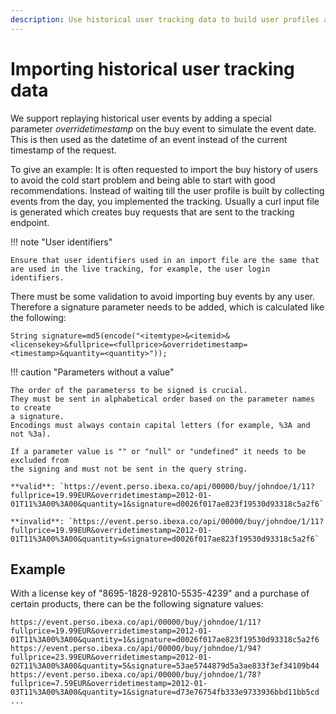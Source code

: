 ```yaml
---
description: Use historical user tracking data to build user profiles and generate better recommendations.
---
```


# Importing historical user tracking data

We support replaying historical user events by adding a special parameter *overridetimestamp* on the buy event to simulate the event date.
This is then used as the datetime of an event instead of the current timestamp 
of the request.

To give an example: It is often requested to import the buy history of users 
to avoid the cold start problem and being able to start with good recommendations.
Instead of waiting till the user profile is built by collecting events from the day,
you implemented the tracking.
Usually a curl input file is generated which creates buy requests that are sent 
to the tracking endpoint.

!!! note "User identifiers"

    Ensure that user identifiers used in an import file are the same that 
    are used in the live tracking, for example, the user login identifiers.

There must be some validation to avoid importing buy events by any user.
Therefore a signature parameter needs to be added, which is calculated like the following:

`String signature=md5(encode("<itemtype>&<itemid>&<licensekey>&fullprice=<fullprice>&overridetimestamp=<timestamp>&quantity=<quantity>"));`

!!! caution "Parameters without a value"

    The order of the parameterss to be signed is crucial.
    They must be sent in alphabetical order based on the parameter names to create 
    a signature.
    Encodings must always contain capital letters (for example, %3A and not %3a).

    If a parameter value is "" or "null" or "undefined" it needs to be excluded from 
    the signing and must not be sent in the query string.

    **valid**: `https://event.perso.ibexa.co/api/00000/buy/johndoe/1/11?fullprice=19.99EUR&overridetimestamp=2012-01-01T11%3A00%3A00&quantity=1&signature=d0026f017ae823f19530d93318c5a2f6`

    **invalid**: `https://event.perso.ibexa.co/api/00000/buy/johndoe/1/11?fullprice=19.99EUR&overridetimestamp=2012-01-01T11%3A00%3A00&quantity=&signature=d0026f017ae823f19530d93318c5a2f6`

## Example

With a license key of "8695-1828-92810-5535-4239" and a purchase of certain 
products, there can be the following signature values:

```
https://event.perso.ibexa.co/api/00000/buy/johndoe/1/11?fullprice=19.99EUR&overridetimestamp=2012-01-01T11%3A00%3A00&quantity=1&signature=d0026f017ae823f19530d93318c5a2f6
https://event.perso.ibexa.co/api/00000/buy/johndoe/1/94?fullprice=23.99EUR&overridetimestamp=2012-01-02T11%3A00%3A00&quantity=5&signature=53ae5744879d5a3ae833f3ef34109b44
https://event.perso.ibexa.co/api/00000/buy/johndoe/1/78?fullprice=7.59EUR&overridetimestamp=2012-01-03T11%3A00%3A00&quantity=1&signature=d73e76754fb333e9733936bbd11bb5cd
...
```
